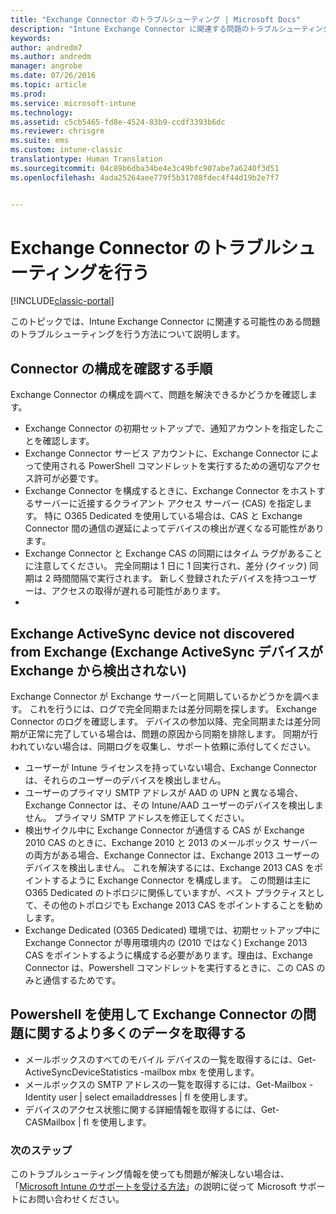 ```yaml
---
title: "Exchange Connector のトラブルシューティング | Microsoft Docs"
description: "Intune Exchange Connector に関連する問題のトラブルシューティングを行います。"
keywords: 
author: andredm7
ms.author: andredm
manager: angrobe
ms.date: 07/26/2016
ms.topic: article
ms.prod: 
ms.service: microsoft-intune
ms.technology: 
ms.assetid: c5cb5465-fd8e-4524-83b9-ccdf3393b6dc
ms.reviewer: chrisgre
ms.suite: ems
ms.custom: intune-classic
translationtype: Human Translation
ms.sourcegitcommit: 04c89b6dba34be4e3c49bfc907abe7a6240f3d51
ms.openlocfilehash: 4ada25264aee779f5b31708fdec4f44d19b2e7f7


---
```


# <a name="troubleshoot-the-exchange-connector"></a>Exchange Connector のトラブルシューティングを行う

[!INCLUDE[classic-portal](../includes/classic-portal.md)]

このトピックでは、Intune Exchange Connector に関連する可能性のある問題のトラブルシューティングを行う方法について説明します。

## <a name="steps-for-checking-the-connector-configuration"></a>Connector の構成を確認する手順 

Exchange Connector の構成を調べて、問題を解決できるかどうかを確認します。

- Exchange Connector の初期セットアップで、通知アカウントを指定したことを確認します。
- Exchange Connector サービス アカウントに、Exchange Connector によって使用される PowerShell コマンドレットを実行するための適切なアクセス許可が必要です。
- Exchange Connector を構成するときに、Exchange Connector をホストするサーバーに近接するクライアント アクセス サーバー (CAS) を指定します。 特に O365 Dedicated を使用している場合は、CAS と Exchange Connector 間の通信の遅延によってデバイスの検出が遅くなる可能性があります。
- Exchange Connector と Exchange CAS の同期にはタイム ラグがあることに注意してください。 完全同期は 1 日に 1 回実行され、差分 (クイック) 同期は 2 時間間隔で実行されます。 新しく登録されたデバイスを持つユーザーは、アクセスの取得が遅れる可能性があります。
- 
## <a name="exchange-activesync-device-not-discovered-from-exchange"></a>Exchange ActiveSync device not discovered from Exchange (Exchange ActiveSync デバイスが Exchange から検出されない)
Exchange Connector が Exchange サーバーと同期しているかどうかを調べます。 これを行うには、ログで完全同期または差分同期を探します。 Exchange Connector のログを確認します。 デバイスの参加以降、完全同期または差分同期が正常に完了している場合は、問題の原因から同期を排除します。 同期が行われていない場合は、同期ログを収集し、サポート依頼に添付してください。

- ユーザーが Intune ライセンスを持っていない場合、Exchange Connector は、それらのユーザーのデバイスを検出しません。
- ユーザーのプライマリ SMTP アドレスが AAD の UPN と異なる場合、Exchange Connector は、その Intune/AAD ユーザーのデバイスを検出しません。 プライマリ SMTP アドレスを修正してください。
- 検出サイクル中に Exchange Connector が通信する CAS が Exchange 2010 CAS のときに、Exchange 2010 と 2013 のメールボックス サーバーの両方がある場合、Exchange Connector は、Exchange 2013 ユーザーのデバイスを検出しません。 これを解決するには、Exchange 2013 CAS をポイントするように Exchange Connector を構成します。  この問題は主に O365 Dedicated のトポロジに関係していますが、ベスト プラクティスとして、その他のトポロジでも Exchange 2013 CAS をポイントすることを勧めします。
- Exchange Dedicated (O365 Dedicated) 環境では、初期セットアップ中に Exchange Connector が専用環境内の (2010 ではなく) Exchange 2013 CAS をポイントするように構成する必要があります。理由は、Exchange Connector は、Powershell コマンドレットを実行するときに、この CAS のみと通信するためです。


## <a name="using-powershell-to-get-more-data-on-exchange-connector-issues"></a>Powershell を使用して Exchange Connector の問題に関するより多くのデータを取得する
- メールボックスのすべてのモバイル デバイスの一覧を取得するには、Get-ActiveSyncDeviceStatistics -mailbox mbx を使用します。
- メールボックスの SMTP アドレスの一覧を取得するには、Get-Mailbox -Identity user | select emailaddresses | fl を使用します。
- デバイスのアクセス状態に関する詳細情報を取得するには、Get-CASMailbox <upn> | fl を使用します。

### <a name="next-steps"></a>次のステップ
このトラブルシューティング情報を使っても問題が解決しない場合は、「[Microsoft Intune のサポートを受ける方法](how-to-get-support-for-microsoft-intune.md)」の説明に従って Microsoft サポートにお問い合わせください。



<!--HONumber=Dec16_HO5-->


